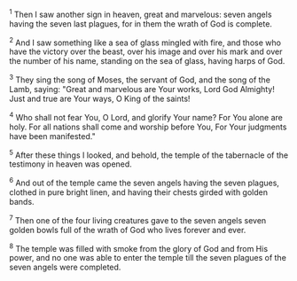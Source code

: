 <sup>1</sup> 
Then I saw another sign in heaven, great and marvelous: seven angels having the seven last plagues, for in them the wrath of God is complete. 

<sup>2</sup> 
And I saw something like a sea of glass mingled with fire, and those who have the victory over the beast, over his image and over his mark and over the number of his name, standing on the sea of glass, having harps of God. 

<sup>3</sup> 
They sing the song of Moses, the servant of God, and the song of the Lamb, saying: "Great and marvelous are Your works, Lord God Almighty! Just and true are Your ways, O King of the saints! 

<sup>4</sup> 
Who shall not fear You, O Lord, and glorify Your name? For You alone are holy. For all nations shall come and worship before You, For Your judgments have been manifested." 

<sup>5</sup> 
After these things I looked, and behold, the temple of the tabernacle of the testimony in heaven was opened. 

<sup>6</sup> 
And out of the temple came the seven angels having the seven plagues, clothed in pure bright linen, and having their chests girded with golden bands. 

<sup>7</sup> 
Then one of the four living creatures gave to the seven angels seven golden bowls full of the wrath of God who lives forever and ever. 

<sup>8</sup> 
The temple was filled with smoke from the glory of God and from His power, and no one was able to enter the temple till the seven plagues of the seven angels were completed.